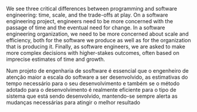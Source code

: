 We see three critical differences between programming and software engineering: time, scale, and the trade-offs at play. On a software engineering project, engineers need to be more concerned with the passage of time and the eventual need for change. In a software engineering organization, we need to be more concerned about scale and efficiency, both for the software we produce as well as for the organization that is producing it. Finally, as software engineers, we are asked to make more complex decisions with higher-stakes outcomes, often based on imprecise estimates of time and growth.

Num projeto de engenharia de sosftware é essencial que o engenheiro de atenção maior a escala do software a ser desenvolvido, as estimativas do tempo necessário para o seu desenvolvimento e também se o método adotado para o desenvolvimento é realmente eficiente para o tipo de sistema que está sendo desenvolvido, mantendo-se sempre alerta as mudanças necessárias para atingir o melhor resultado
